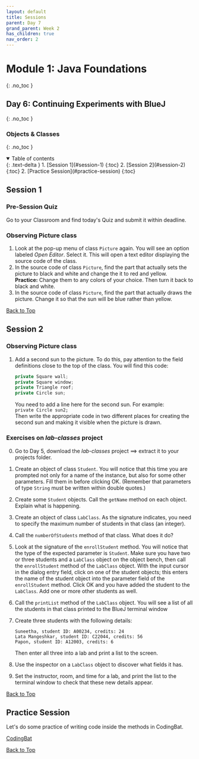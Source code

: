 ```yaml
---
layout: default
title: Sessions
parent: Day 7
grand_parent: Week 2
has_children: true
nav_order: 2
---
```


# Module 1: Java Foundations
{: .no_toc }
## Day 6: Continuing Experiments with BlueJ
{: .no_toc }
### Objects & Classes
{: .no_toc }

<details open markdown="block">
  <summary>
    Table of contents
  </summary>
  {: .text-delta }
1. [Session 1](#session-1)
   {:toc}
2. [Session 2](#session-2)
   {:toc}
2. [Practice Session](#practice-session)
   {:toc}
</details>

## Session 1

### Pre-Session Quiz

Go to your Classroom and find today's Quiz and submit it within deadline.

### Observing Picture class

1. Look at the pop-up menu of class `Picture` again. You will see an option labeled _Open Editor_. Select it. This will open a text editor displaying the source code of the class.
2. In the source code of class `Picture`, find the part that actually sets the picture to black and white and change the it to red and yellow.  
   **Practice:** Change them to any colors of your choice. Then turn it back to black and white.
3. In the source code of class `Picture`, find the part that actually draws the picture. Change it so that the sun will be blue rather than yellow.

[Back to Top](#top)

## Session 2
### Observing Picture class

1. Add a second sun to the picture. To do this, pay attention to the field definitions close to the top of the class. You will find this code:

   ```java
   private Square wall;
   private Square window;
   private Triangle roof;
   private Circle sun;
   ```

   You need to add a line here for the second sun. For example:  
   `private Circle sun2;`  
   Then write the appropriate code in two different places for creating the second sun and making it visible when the picture is drawn.

### Exercises on _lab-classes_ project

0. Go to Day 5, download the _lab-classes_ project ==> extract it to your projects folder.
1. Create an object of class `Student`. You will notice that this time you are prompted not only for a name of the instance, but also for some other parameters. Fill them in before clicking OK. (Remember that parameters of type `String` must be written within double quotes.)
2. Create some `Student` objects. Call the `getName` method on each object. Explain what is happening.
3. Create an object of class `LabClass`. As the signature indicates, you need to specify the maximum number of students in that class (an integer).
4. Call the `numberOfStudents` method of that class. What does it do?
5. Look at the signature of the `enrollStudent` method. You will notice that the type of the expected parameter is `Student`. Make sure you have two or three students and a `LabClass` object on the object bench, then call the `enrollStudent` method of the `LabClass` object. With the input cursor in the dialog entry field, click on one of the student objects; this enters the name of the student object into the parameter field of the `enrollStudent` method. Click OK and you have added the student to the `LabClass`. Add one or more other students as well.
6. Call the `printList` method of the `LabClass` object. You will see a list of all the students in that class printed to the BlueJ terminal window
7. Create three students with the following details:

   ```
   Suneetha, student ID: A00234, credits: 24
   Lata Mangeshkar, student ID: C22044, credits: 56
   Papon, student ID: A12003, credits: 6
   ```

   Then enter all three into a lab and print a list to the screen.

8. Use the inspector on a `LabClass` object to discover what fields it has.
9. Set the instructor, room, and time for a lab, and print the list to the terminal window to check that these new details appear.

[Back to Top](#top)

## Practice Session

Let's do some practice of writing code inside the methods in CodingBat.

[CodingBat](https://www.codingbat.com)

[Back to Top](#top)
